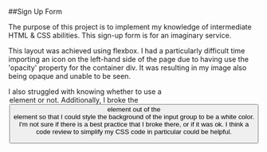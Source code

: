 ##Sign Up Form

The purpose of this project is to implement my knowledge of intermediate HTML & CSS abilities. This sign-up form is for an imaginary service.

This layout was achieved using flexbox. I had a particularly difficult time importing an icon on the left-hand side of the page due to having use the 'opacity' property for the container div. It was resulting in my image also being opaque and unable to be seen.

I also struggled with knowing whether to use a <legend> element or not. Additionally, I broke the <button> element out of the <form> element so that I could style the background of the input group to be a white color. I'm not sure if there is a best practice that I broke there, or if it was ok. I think a code review to simplify my CSS code in particular could be helpful.
